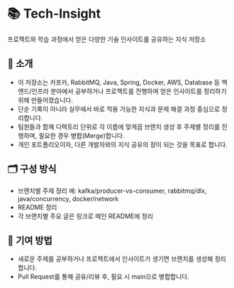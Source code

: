 # 📚 Tech-Insight

프로젝트와 학습 과정에서 얻은 다양한 기술 인사이트를 공유하는 지식 저장소

## 🔎 소개
- 이 저장소는 카프카, RabbitMQ, Java, Spring, Docker, AWS, Database 등
백엔드/인프라 분야에서 공부하거나 프로젝트를 진행하며 얻은 인사이트를 정리하기 위해 만들어졌습니다.
- 단순 기록이 아니라 실무에서 바로 적용 가능한 지식과 문제 해결 과정 중심으로 정리합니다.
- 팀원들과 함께 디렉토리 단위로 각 이름에 맞게끔 브랜치 생성 후 주제별 정리를 진행하며, 필요한 경우 병합(Merge)합니다.
- 개인 포트폴리오이자, 다른 개발자와의 지식 공유의 장이 되는 것을 목표로 합니다.

## 🗂️ 구성 방식
- 브랜치별 주제 정리
예: kafka/producer-vs-consumer, rabbitmq/dlx, java/concurrency, docker/network
- README 정리
- 각 브랜치별 주요 글은 링크로 메인 README에 정리

## 🤝 기여 방법
- 새로운 주제를 공부하거나 프로젝트에서 인사이트가 생기면 브랜치를 생성해 정리합니다.
- Pull Request를 통해 공유/리뷰 후, 필요 시 main으로 병합합니다.
